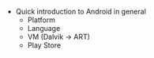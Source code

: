 * Quick introduction to Android in general
  * Platform
  * Language
  * VM (Dalvik -> ART)
  * Play Store
